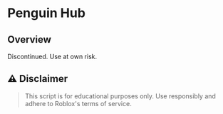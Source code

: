 # Penguin Hub

## Overview
Discontinued. Use at own risk.

## ⚠️ Disclaimer
> This script is for educational purposes only. Use responsibly and adhere to Roblox's terms of service.
